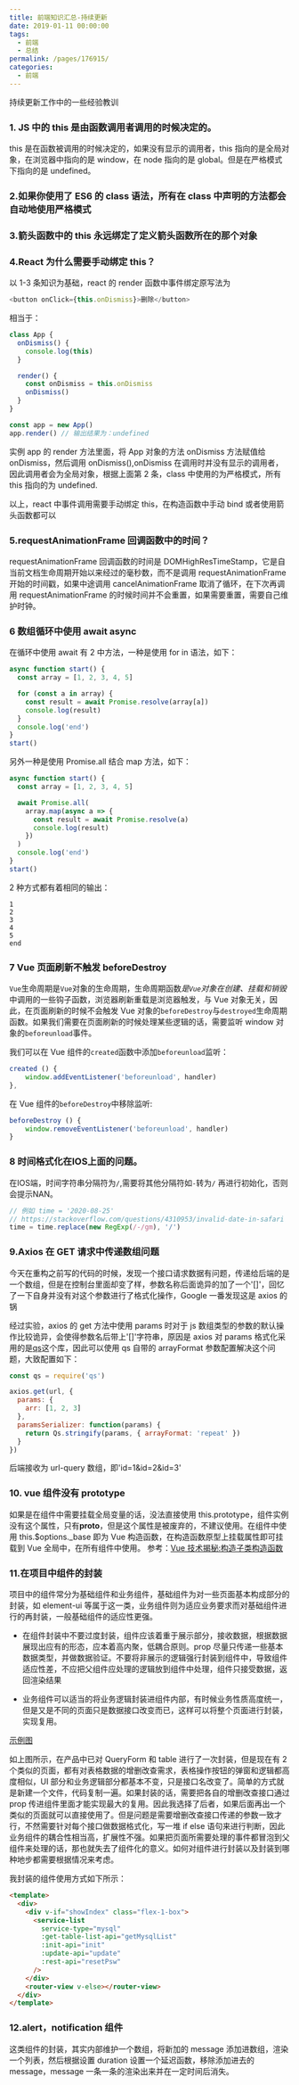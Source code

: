 ```yaml
---
title: 前端知识汇总-持续更新
date: 2019-01-11 00:00:00
tags: 
  - 前端
  - 总结
permalink: /pages/176915/
categories: 
  - 前端
---
```


持续更新工作中的一些经验教训

<!-- more -->


### 1. JS 中的 this 是由函数调用者调用的时候决定的。

this 是在函数被调用的时候决定的，如果没有显示的调用者，this 指向的是全局对象，在浏览器中指向的是 window，在 node 指向的是 global。但是在严格模式下指向的是 undefined。

### 2.如果你使用了 ES6 的 class 语法，所有在 class 中声明的方法都会自动地使用严格模式

### 3.箭头函数中的 this 永远绑定了定义箭头函数所在的那个对象

### 4.React 为什么需要手动绑定 this？

以 1-3 条知识为基础，react 的 render 函数中事件绑定原写法为

```js
<button onClick={this.onDismiss}>删除</button>
```

相当于：

```js
class App {
  onDismiss() {
    console.log(this)
  }

  render() {
    const onDismiss = this.onDismiss
    onDismiss()
  }
}

const app = new App()
app.render() // 输出结果为：undefined
```

实例 app 的 render 方法里面，将 App 对象的方法 onDismiss 方法赋值给 onDismiss，然后调用 onDismiss(),onDismiss 在调用时并没有显示的调用者，因此调用者会为全局对象，根据上面第 2 条，class 中使用的为严格模式，所有 this 指向的为 undefined.

以上，react 中事件调用需要手动绑定 this，在构造函数中手动 bind 或者使用箭头函数都可以

### 5.requestAnimationFrame 回调函数中的时间？

requestAnimationFrame 回调函数的时间是 DOMHighResTimeStamp，它是自当前文档生命周期开始以来经过的毫秒数，而不是调用 requestAnimationFrame 开始的时间戳，如果中途调用 cancelAnimationFrame 取消了循环，在下次再调用 requestAnimationFrame 的时候时间并不会重置，如果需要重置，需要自己维护时钟。

### 6 数组循环中使用 await async

在循环中使用 await 有 2 中方法，一种是使用 for in 语法，如下：

```js
async function start() {
  const array = [1, 2, 3, 4, 5]

  for (const a in array) {
    const result = await Promise.resolve(array[a])
    console.log(result)
  }
  console.log('end')
}
start()
```

另外一种是使用 Promise.all 结合 map 方法，如下：

```js
async function start() {
  const array = [1, 2, 3, 4, 5]

  await Promise.all(
    array.map(async a => {
      const result = await Promise.resolve(a)
      console.log(result)
    })
  )
  console.log('end')
}
start()
```

2 种方式都有着相同的输出：

```
1
2
3
4
5
end
```

### 7 Vue 页面刷新不触发 beforeDestroy

`Vue`生命周期是`Vue`对象的生命周期，生命周期函数*是`Vue`对象在创建、挂载和销毁*中调用的一些钩子函数，浏览器刷新重载是浏览器触发，与 Vue 对象无关，因此，在页面刷新的时候不会触发 Vue 对象的`beforeDestroy`与`destroyed`生命周期函数。如果我们需要在页面刷新的时候处理某些逻辑的话，需要监听 window 对象的`beforeunload`事件。

我们可以在 Vue 组件的`created`函数中添加`beforeunload`监听：

```js
created () {
    window.addEventListener('beforeunload', handler)
},
```

在 Vue 组件的`beforeDestroy`中移除监听:

```js
beforeDestroy () {
    window.removeEventListener('beforeunload', handler)
}
```

### 8 时间格式化在IOS上面的问题。

在IOS端，时间字符串分隔符为`/`,需要将其他分隔符如`-`转为`/` 再进行初始化，否则会提示NAN。

```js
// 例如 time = '2020-08-25'
// https://stackoverflow.com/questions/4310953/invalid-date-in-safari
time = time.replace(new RegExp(/-/gm), '/')
```


### 9.Axios 在 GET 请求中传递数组问题

今天在重构之前写的代码的时候，发现一个接口请求数据有问题，传递给后端的是一个数组，但是在控制台里面却变了样，参数名称后面诡异的加了一个'[]'，回忆了一下自身并没有对这个参数进行了格式化操作，Google 一番发现这是 axios 的锅

经过实验，axios 的 get 方法中使用 params 时对于 js 数组类型的参数的默认操作比较诡异，会使得参数名后带上'[]'字符串，原因是 axios 对 params 格式化采用的是[qs](https://www.npmjs.com/package/qs)这个库，因此可以使用 qs 自带的 arrayFormat 参数配置解决这个问题，大致配置如下：

```js
const qs = require('qs')

axios.get(url, {
  params: {
    arr: [1, 2, 3]
  },
  paramsSerializer: function(params) {
    return Qs.stringify(params, { arrayFormat: 'repeat' })
  }
})
```

后端接收为 url-query 数组，即'id=1&id=2&id=3'

### 10. vue 组件没有 prototype

如果是在组件中需要挂载全局变量的话，没法直接使用 this.prototype，组件实例没有这个属性，只有**proto**，但是这个属性是被废弃的，不建议使用。在组件中使用 this.\$options.\_base 即为 Vue 构造函数，在构造函数原型上挂载属性即可挂载到 Vue 全局中，在所有组件中使用。
参考：[Vue 技术揭秘:构造子类构造函数](https://ustbhuangyi.github.io/vue-analysis/components/create-component.html#%E6%9E%84%E9%80%A0%E5%AD%90%E7%B1%BB%E6%9E%84%E9%80%A0%E5%87%BD%E6%95%B0)

### 11.在项目中组件的封装

项目中的组件常分为基础组件和业务组件，基础组件为对一些页面基本构成部分的封装，如 element-ui 等属于这一类，业务组件则为适应业务要求而对基础组件进行的再封装，一般基础组件的适应性更强。

- 在组件封装中不要过度封装，组件应该着重于展示部分，接收数据，根据数据展现出应有的形态，应本着高内聚，低耦合原则。prop 尽量只传递一些基本数据类型，并做数据验证。不要将非展示的逻辑强行封装到组件中，导致组件适应性差，不应把父组件应处理的逻辑放到组件中处理，组件只接受数据，返回渲染结果

- 业务组件可以适当的将业务逻辑封装进组件内部，有时候业务性质高度统一，但是又是不同的页面只是数据接口改变而已，这样可以将整个页面进行封装，实现复用。

[示例图](https://raw.githubusercontent.com/zhouzhili/blog/master/issues/images/demo.png)

如上图所示，在产品中已对 QueryForm 和 table 进行了一次封装，但是现在有 2 个类似的页面，都有对表格数据的增删改查需求，表格操作按钮的弹窗和逻辑都高度相似，UI 部分和业务逻辑部分都基本不变，只是接口名改变了。简单的方式就是新建一个文件，代码复制一遍。如果封装的话，需要把各自的增删改查接口通过 prop 传进组件里面才能实现最大的复用。因此我选择了后者，如果后面再出一个类似的页面就可以直接使用了。但是问题是需要增删改查接口传递的参数一致才行，不然需要针对每个接口做数据格式化，写一堆 if else 语句来进行判断，因此业务组件的耦合性相当高，扩展性不强。如果把页面所需要处理的事件都冒泡到父组件来处理的话，那也就失去了组件化的意义。如何对组件进行封装以及封装到哪种地步都需要根据情况来考虑。

我封装的组件使用方式如下所示：

```html
<template>
  <div>
    <div v-if="showIndex" class="flex-1-box">
      <service-list
        service-type="mysql"
        :get-table-list-api="getMysqlList"
        :init-api="init"
        :update-api="update"
        :rest-api="resetPsw"
      />
    </div>
    <router-view v-else></router-view>
  </div>
</template>
```

### 12.alert，notification 组件

这类组件的封装，其实内部维护一个数组，将新加的 message 添加进数组，渲染一个列表，然后根据设置 duration 设置一个延迟函数，移除添加进去的 message，message 一条一条的渲染出来并在一定时间后消失。
